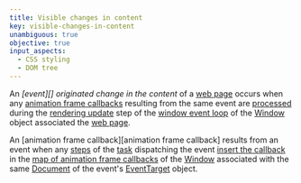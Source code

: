 ```yaml
---
title: Visible changes in content
key: visible-changes-in-content
unambiguous: true
objective: true
input_aspects:
  - CSS styling
  - DOM tree
---
```


An _[event][] originated change in the content_ of a [web page][] occurs when any [animation frame callbacks][] resulting from the same event are [processed][run the animation frame callbacks] during the [rendering update][update the rendering] step of the [window event loop][] of the [Window][] object associated the [web page][].

An [animation frame callback][animation frame callback] results from an event when any [steps][] of the [task][] dispatching the event [insert the callback][] in the [map of animation frame callbacks][] of the [Window][] associated with the same [Document][] of the event's [EventTarget][] object.


[animation frame callbacks]: https://html.spec.whatwg.org/multipage/imagebitmap-and-animations.html#animation-frames 'Definition of Animation frames'
[Document]: https://html.spec.whatwg.org/multipage/window-object.html#concept-document-window 'Definition of Document'
[EventTarget]: https://dom.spec.whatwg.org/#interface-eventtarget 'Definition of EventTarget'
[insert the callback]: https://html.spec.whatwg.org/multipage/imagebitmap-and-animations.html#dom-animationframeprovider-requestanimationframe 'Definition of the requestAnimationFrame method'
[map of animation frame callbacks]: https://html.spec.whatwg.org/multipage/imagebitmap-and-animations.html#list-of-animation-frame-callbacks 'Definition of map of animation frame callbacks'
[run the animation frame callbacks]: https://html.spec.whatwg.org/multipage/imagebitmap-and-animations.html#run-the-animation-frame-callbacks 'Definition of the run the animation frame callbacks algorithm'
[steps]: https://html.spec.whatwg.org/multipage/webappapis.html#concept-task-steps 'Definition of event loop task steps'
[task]: https://html.spec.whatwg.org/multipage/webappapis.html#concept-task 'Definition of event loop task'
[update the rendering]: https://html.spec.whatwg.org/multipage/webappapis.html#update-the-rendering 'Definition of the update the rendering algorithm in the event loop processing model'
[web page]: #web-page-html 'Definition of web page'
[Window]: https://html.spec.whatwg.org/multipage/window-object.html#window 'Definition of Window'
[window event loop]: https://html.spec.whatwg.org/multipage/webappapis.html#window-event-loop 'Definition of window event loop'